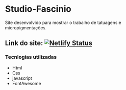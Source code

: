 # Studio-Fascinio
Site desenvolvido para mostrar o trabalho de tatuagens e micropigmentações.
## Link do site: [![Netlify Status](https://api.netlify.com/api/v1/badges/02f79c9d-2262-4ad7-8fd0-0850e7f7c278/deploy-status)](https://app.netlify.com/sites/sad-galileo-f22b7f/deploys)
### Tecnlogias utilizadas
<ul>
  <li>Html</li>
  <li>Css</li>
  <li>javascript</li>
  <li>FontAwesome</li>
</ul>
